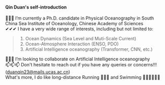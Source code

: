 #### Qin Duan's self-introduction 

🔭🔭🔭 I’m currently a Ph.D. candidate in Physical Oceanography in South China Sea Institute of Oceanology, Chinese Academy of Sciences <br>
✔✔✔ I have a very wide range of interests, including but not limited to: <br>
> 1. Ocean Dynamics (Sea Level and Muti-Scale Current)
> 2. Ocean-Atmosphere Interaction (ENSO, PDO)
> 3. Artificial Intelligence oceanography (Transformer, CNN, etc.)
>    
🤗🤗🤗 I’m looking to collaborate on  Artificial Intelligence oceanography <br>
📫📫📫 Don't hesitate to reach out if you have any queries or concerns!!! (duanqin23@mails.ucas.ac.cn) <br>
What's more, I do like long-distance Running 🏃🏃🏃 and Swimming 🏊‍♂️🏊‍♂️🏊‍♂️<br>

